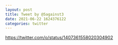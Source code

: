 ```yaml
--- 
layout: post 
title: Tweet by @5against3 
date: 2021-06-22 1624376122 
categories: twitter 
--- 
```

https://twitter.com/o/status/1407361558020304902